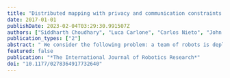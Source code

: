 ```yaml
---
title: "Distributed mapping with privacy and communication constraints: Lightweight algorithms and object-based models"
date: 2017-01-01
publishDate: 2023-02-04T03:29:30.991507Z
authors: ["Siddharth Choudhary", "Luca Carlone", "Carlos Nieto", "John Rogers", "Henrik I Christensen", "Frank Dellaert"]
publication_types: ["2"]
abstract: " We consider the following problem: a team of robots is deployed in an unknown environment and it has to collaboratively build a map of the area without a reliable infrastructure for communication. The backbone for modern mapping techniques is pose graph optimization, which estimates the trajectory of the robots, from which the map can be easily built. The first contribution of this paper is a set of distributed algorithms for pose graph optimization: rather than sending all sensor data to a remote sensor fusion server, the robots exchange very partial and noisy information to reach an agreement on the pose graph configuration. Our approach can be considered as a distributed implementation of a two-stage approach that already exists, where we use the Successive Over-Relaxation and the Jacobi Over-Relaxation as workhorses to split the computation among the robots. We also provide conditions under which the proposed distributed protocols converge to the solution of the centralized two-stage approach. As a second contribution, we extend the proposed distributed algorithms to work with the object-based map models. The use of object-based models avoids the exchange of raw sensor measurements (e.g. point clouds or RGB-D data) further reducing the communication burden. Our third contribution is an extensive experimental evaluation of the proposed techniques, including tests in realistic Gazebo simulations and field experiments in a military test facility. Abundant experimental evidence suggests that one of the proposed algorithms (the Distributed Gauss–Seidel method) has excellent performance. The Distributed Gauss–Seidel method requires minimal information exchange, has an anytime flavor, scales well to large teams (we demonstrate mapping with a team of 50 robots), is robust to noise, and is easy to implement. Our field tests show that the combined use of our distributed algorithms and object-based models reduces the communication requirements by several orders of magnitude and enables distributed mapping with large teams of robots in real-world problems. The source code is available for download at https://cognitiverobotics.github.io/distributed-mapper/"
featured: false
publication: "*The International Journal of Robotics Research*"
doi: "10.1177/0278364917732640"
---
```


